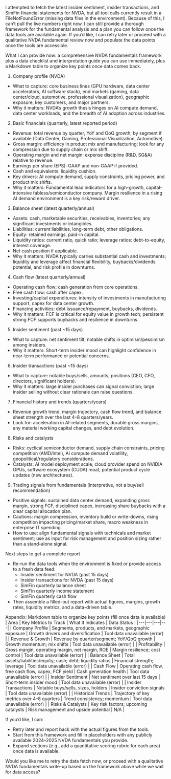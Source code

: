 I attempted to fetch the latest insider sentiment, insider transactions, and SimFin financial statements for NVDA, but all tool calls currently result in a FileNotFoundError (missing data files in the environment). Because of this, I can’t pull the live numbers right now. I can still provide a thorough framework for the fundamental analysis and a plan you can follow once the data tools are available again. If you’d like, I can retry later or proceed with a qualitative NVDA fundamental review now and populate the data points once the tools are accessible.

What I can provide now: a comprehensive NVDA fundamentals framework plus a data checklist and interpretation guide you can use immediately, plus a Markdown table to organize key points once data comes back.

1) Company profile (NVDA)
- What to capture: core business lines (GPU hardware, data center accelerators, AI software stack), end markets (gaming, data center/cloud, automotive, professional visualization), geographic exposure, key customers, and major partners.
- Why it matters: NVDA’s growth thesis hinges on AI compute demand, data center workloads, and the breadth of AI adoption across industries.

2) Basic financials (quarterly, latest reported period)
- Revenue: total revenue by quarter, YoY and QoQ growth; by segment if available (Data Center, Gaming, Professional Visualization, Automotive).
- Gross margin: efficiency in product mix and manufacturing; look for any compression due to supply chain or mix shift.
- Operating margin and net margin: expense discipline (R&D, SG&A) relative to revenue.
- Earnings per share (EPS): GAAP and non-GAAP if provided.
- Cash and equivalents: liquidity cushion.
- Key drivers: AI compute demand, supply constraints, pricing power, and product mix shifts.
- Why it matters: Fundamental lead indicators for a high-growth, capital-intensive fabless/semiconductor company. Margin resilience in a rising AI demand environment is a key risk/reward driver.

3) Balance sheet (latest quarterly/annual)
- Assets: cash, marketable securities, receivables, inventories; any significant investments or intangibles.
- Liabilities: current liabilities, long-term debt, other obligations.
- Equity: retained earnings, paid-in capital.
- Liquidity ratios: current ratio, quick ratio; leverage ratios: debt-to-equity, interest coverage.
- Net cash position if applicable.
- Why it matters: NVDA typically carries substantial cash and investments; liquidity and leverage affect financial flexibility, buybacks/dividends potential, and risk profile in downturns.

4) Cash flow (latest quarterly/annual)
- Operating cash flow: cash generation from core operations.
- Free cash flow: cash after capex.
- Investing/capital expenditures: intensity of investments in manufacturing support, capex for data center growth.
- Financing activities: debt issuance/repayment, buybacks, dividends.
- Why it matters: FCF is critical for equity value in growth tech; persistent strong FCF supports buybacks and resilience in downturns.

5) Insider sentiment (past ~15 days)
- What to capture: net sentiment tilt, notable shifts in optimism/pessimism among insiders.
- Why it matters: Short-term insider mood can highlight confidence in near-term performance or potential concerns.

6) Insider transactions (past ~15 days)
- What to capture: notable buys/sells, amounts, positions (CEO, CFO, directors, significant holders).
- Why it matters: large insider purchases can signal conviction; large insider selling without clear rationale can raise questions.

7) Financial history and trends (quarters/years)
- Revenue growth trend, margin trajectory, cash flow trend, and balance sheet strength over the last 4–8 quarters/years.
- Look for: acceleration in AI-related segments, durable gross margins, any material working capital changes, and debt evolution.

8) Risks and catalysts
- Risks: cyclical semiconductor demand, supply chain constraints, pricing competition (AMD/Intel), AI compute demand volatility, geopolitical/regulatory considerations.
- Catalysts: AI model deployment scale, cloud provider spend on NVIDIA GPUs, software ecosystem (CUDA) moat, potential product cycle updates (new architectures).

9) Trading signals from fundamentals (interpretive, not a buy/sell recommendation)
- Positive signals: sustained data center demand, expanding gross margin, strong FCF, disciplined capex, increasing share buybacks with a clear capital allocation plan.
- Cautions: margin compression, inventory build or write-downs, rising competition impacting pricing/market share, macro weakness in enterprise IT spending.
- How to use: align fundamental signals with technicals and market sentiment; use as input for risk management and position sizing rather than a stand-alone signal.

Next steps to get a complete report
- Re-run the data tools when the environment is fixed or provide access to a fresh data feed:
  - Insider sentiment for NVDA (past 15 days)
  - Insider transactions for NVDA (past 15 days)
  - SimFin quarterly balance sheet
  - SimFin quarterly income statement
  - SimFin quarterly cash flow
- Then assemble a filled-out report with actual figures, margins, growth rates, liquidity metrics, and a data-driven table.

Appendix: Markdown table to organize key points (fill once data is available)
| Area | Key Metrics to Track | What It Indicates | Data Status |
|---|---|---|---|
| Company Profile | Segments, products, end markets, geographic exposure | Growth drivers and diversification | Tool data unavailable (error) |
| Revenue & Growth | Revenue by quarter/segment; YoY/QoQ growth | Growth momentum; mix shifts | Tool data unavailable (error) |
| Profitability | Gross margin, operating margin, net margin, ROE | Margin resilience; cost control | Tool data unavailable (error) |
| Balance Sheet | Total assets/liabilities/equity; cash; debt; liquidity ratios | Financial strength; leverage | Tool data unavailable (error) |
| Cash Flow | Operating cash flow, free cash flow, capex, FCF yield | Cash generation health | Tool data unavailable (error) |
| Insider Sentiment | Net sentiment over last 15 days | Short-term insider mood | Tool data unavailable (error) |
| Insider Transactions | Notable buys/sells, sizes, holders | Insider conviction signals | Tool data unavailable (error) |
| Historical Trends | Trajectory of key metrics over 4–8 quarters | Trend consistency; momentum | Tool data unavailable (error) |
| Risks & Catalysts | Key risk factors; upcoming catalysts | Risk management and upside potential | N/A |

If you’d like, I can:
- Retry later and report back with the actual figures from the tools.
- Start from this framework and fill in placeholders with any publicly available 2024–2025 NVDA fundamentals you provide.
- Expand sections (e.g., add a quantitative scoring rubric for each area) once data is available.

Would you like me to retry the data fetch now, or proceed with a qualitative NVDA fundamentals write-up based on the framework above while we wait for data access?